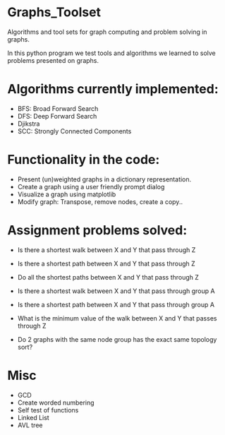# Graphs_Toolset
Algorithms and tool sets for graph computing and problem solving in graphs.

In this python program we test tools and algorithms we learned to solve problems presented on graphs.

# Algorithms currently implemented:
- BFS: Broad Forward Search
- DFS: Deep Forward Search
- Djikstra
- SCC: Strongly Connected Components 

# Functionality in the code:
- Present (un)weighted graphs in a dictionary representation.
- Create a graph using a user friendly prompt dialog
- Visualize a graph using matplotlib
- Modify graph: Transpose, remove nodes, create a copy..

# Assignment problems solved:
- Is there a shortest walk between X and Y that pass through Z
- Is there a shortest path between X and Y that pass through Z
- Do all the shortest paths between X and Y that pass through Z
- Is there a shortest walk between X and Y that pass through group A
- Is there a shortest path between X and Y that pass through group A
- What is the minimum value of the walk between X and Y that passes through Z

- Do 2 graphs with the same node group has the exact same topology sort?


# Misc
- GCD
- Create worded numbering
- Self test of functions
- Linked List
- AVL tree

